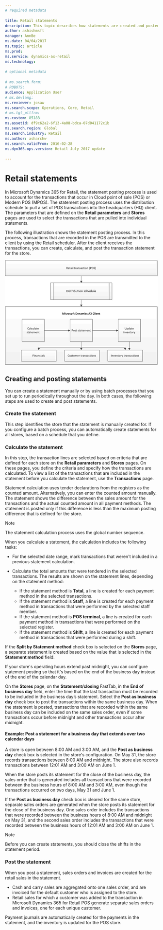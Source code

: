 ```yaml
---
# required metadata

title: Retail statements
description: This topic describes how statements are created and posted.
author: ashishmsft
manager: AnnBe
ms.date: 04/04/2017
ms.topic: article
ms.prod: 
ms.service: dynamics-ax-retail
ms.technology: 

# optional metadata

# ms.search.form: 
# ROBOTS: 
audience: Application User
# ms.devlang: 
ms.reviewer: josaw
ms.search.scope: Operations, Core, Retail
# ms.tgt_pltfrm: 
ms.custom: 85183
ms.assetid: df9c62a2-6f13-4a08-bdca-07d041172c1b
ms.search.region: Global
ms.search.industry: Retail
ms.author: asharchw
ms.search.validFrom: 2016-02-28
ms.dyn365.ops.version: Retail July 2017 update

---
```


# Retail statements
In Microsoft Dynamics 365 for Retail, the statement posting process is used to account for the transactions that occur in Cloud point of sale (POS) or Modern POS (MPOS). The statement posting process uses the distribution schedule to pull a set of POS transactions into the headquarters (HQ) client. The parameters that are defined on the **Retail parameters** and **Stores** pages are used to select the transactions that are pulled into individual statements.  

The following illustration shows the statement posting process. In this process, transactions that are recorded in the POS are transmitted to the client by using the Retail scheduler. After the client receives the transactions, you can create, calculate, and post the transaction statement for the store. 

[![Statement posting process](./media/retail-statements.png)](./media/retail-statements.png)

## Creating and posting statements
You can create a statement manually or by using batch processes that you set up to run periodically throughout the day. In both cases, the following steps are used to create and post statements.

###  Create the statement
This step identifies the store that the statement is manually created for. If you configure a batch process, you can automatically create statements for all stores, based on a schedule that you define. 

### Calculate the statement
In this step, the transaction lines are selected based on criteria that are defined for each store on the **Retail parameters** and **Stores** pages. On these pages, you define the criteria and specify how the transactions are calculated. To view a list of the transactions that are included in the statement before you calculate the statement, use the **Transactions** page. 

Statement calculation uses tender declarations from the registers as the counted amount. Alternatively, you can enter the counted amount manually. The statement shows the difference between the sales amount for the transactions and the actual counted amount in all payment methods. The statement is posted only if this difference is less than the maximum posting difference that is defined for the store. 

> [!NOTE]
> The statement calculation process uses the global number sequence.

When you calculate a statement, the calculation includes the following tasks:

- For the selected date range, mark transactions that weren't included in a previous statement calculation. 
- Calculate the total amounts that were tendered in the selected transactions. The results are shown on the statement lines, depending on the statement method:

  - If the statement method is **Total**, a line is created for each payment method in the selected transactions. 
  - If the statement method is **Staff**, a line is created for each payment method in transactions that were performed by the selected staff member. 
  - If the statement method is **POS terminal**, a line is created for each payment method in transactions that were performed on the selected register. 
  - If the statement method is **Shift**, a line is created for each payment method in transactions that were performed during a shift.

If the **Split by Statement method** check box is selected on the **Stores** page, a separate statement is created based on the value that is selected in the **Statement method** field.

If your store's operating hours extend past midnight, you can configure statement posting so that it's based on the end of the business day instead of the end of the calendar day. 

On the **Stores** page, on the **Statement/closing** FastTab, in the **End of business day** field, enter the time that the last transaction must be recorded to be included in the business day’s statement. Select the **Post as business day** check box to post the transactions within the same business day. When the statement is posted, transactions that are recorded within the same business day can be included on the same sales order, even if some transactions occur before midnight and other transactions occur after midnight. 

#### Example: Post a statement for a business day that extends over two calendar days 

A store is open between 8:00 AM and 3:00 AM, and the **Post as business day** check box is selected in the store's configuration. On May 31, the store records transactions between 8:00 AM and midnight. The store also records transactions between 12:01 AM and 3:00 AM on June 1. 

When the store posts its statement for the close of the business day, the sales order that is generated includes all transactions that were recorded between the business hours of 8:00 AM and 3:00 AM, even though the transactions occurred on two days, May 31 and June 1. 

If the **Post as business day** check box is cleared for the same store, separate sales orders are generated when the store posts its statement for the close of the business day. One sales order includes the transactions that were recorded between the business hours of 8:00 AM and midnight on May 31, and the second sales order includes the transactions that were recorded between the business hours of 12:01 AM and 3:00 AM on June 1.
 
> [!NOTE]
> Before you can create statements, you should close the shifts in the statement period. 

### Post the statement
When you post a statement, sales orders and invoices are created for the retail sales in the statement.

- Cash and carry sales are aggregated onto one sales order, and are invoiced for the default customer who is assigned to the store. 
- Retail sales for which a customer was added to the transaction in Microsoft Dynamics 365 for Retail POS generate separate sales orders and invoices, one for each unique customer. 

Payment journals are automatically created for the payments in the statement, and the inventory is updated for the POS store.
